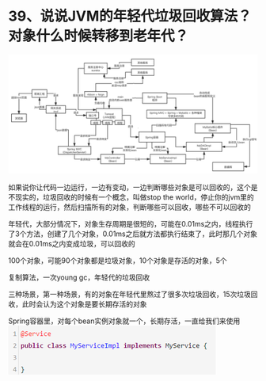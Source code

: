 # 39、说说JVM的年轻代垃圾回收算法？对象什么时候转移到老年代？

![01](images/39/01.png)

如果说你让代码一边运行，一边有变动，一边判断哪些对象是可以回收的，这个是不现实的，垃圾回收的时候有一个概念，叫做stop the world，停止你的jvm里的工作线程的运行，然后扫描所有的对象，判断哪些可以回收，哪些不可以回收的

 

年轻代，大部分情况下，对象生存周期是很短的，可能在0.01ms之内，线程执行了3个方法，创建了几个对象，0.01ms之后就方法都执行结束了，此时那几个对象就会在0.01ms之内变成垃圾，可以回收的

 

100个对象，可能90个对象都是垃圾对象，10个对象是存活的对象，5个

 

复制算法，一次young gc，年轻代的垃圾回收

 

三种场景，第一种场景，有的对象在年轻代里熬过了很多次垃圾回收，15次垃圾回收，此时会认为这个对象是要长期存活的对象

 

Spring容器里，对每个bean实例对象就一个，长期存活，一直给我们来使用
![01](images/39/02.png)